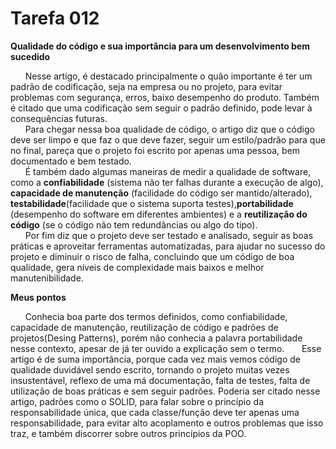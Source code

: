 # Tarefa 012 

**Qualidade do código e sua importância para um desenvolvimento bem sucedido**

&nbsp;&nbsp;&nbsp;&nbsp;&nbsp;&nbsp;Nesse artigo, é destacado principalmente o quão importante é ter um padrão de codificação, seja na empresa ou no projeto, para evitar problemas com segurança, erros, baixo desempenho do produto. Também é citado que uma codificação sem seguir o padrão definido, pode levar à consequências futuras.<br />
&nbsp;&nbsp;&nbsp;&nbsp;&nbsp;&nbsp;Para chegar nessa boa qualidade de código, o artigo diz que o código deve ser limpo e que faz o que deve fazer, seguir um estilo/padrão para que no final, pareça que o projeto foi escrito por apenas uma pessoa, bem documentado e bem testado.<br />
&nbsp;&nbsp;&nbsp;&nbsp;&nbsp;&nbsp;É também dado algumas maneiras de medir a qualidade de software, como a **confiabilidade** (sistema não ter falhas durante a execução de algo), **capacidade de manutenção** (facilidade do código ser mantido/alterado), **testabilidade**(facilidade que o sistema suporta testes),**portabilidade** (desempenho do software em diferentes ambientes) e a **reutilização do código** (se o código não tem redundâncias ou algo do tipo).<br />
&nbsp;&nbsp;&nbsp;&nbsp;&nbsp;&nbsp;Por fim diz que o projeto deve ser testado e analisado, seguir as boas práticas e aproveitar ferramentas automatizadas, para ajudar no sucesso do projeto e diminuir o risco de falha, concluindo que um código de boa qualidade, gera níveis de complexidade mais baixos e melhor manutenibilidade.


**Meus pontos**

&nbsp;&nbsp;&nbsp;&nbsp;&nbsp;&nbsp;Conhecia boa parte dos termos definidos, como confiabilidade, capacidade de manutenção, reutilização de código e padrões de projetos(Desing Patterns), porém não conhecia a palavra portabilidade nesse contexto, apesar de já ter ouvido a explicação sem o termo.
&nbsp;&nbsp;&nbsp;&nbsp;&nbsp;&nbsp;Esse artigo é de suma importância, porque cada vez mais vemos código de qualidade duvidável sendo escrito, tornando o projeto muitas vezes insustentável, reflexo de uma má documentação, falta de testes, falta de utilização de boas práticas e sem seguir padrões. Poderia ser citado nesse artigo, padrões como o SOLID, para falar sobre o princípio da responsabilidade única, que cada classe/função deve ter apenas uma responsabilidade, para evitar alto acoplamento e outros problemas que isso traz, e também discorrer sobre outros princípios da POO.